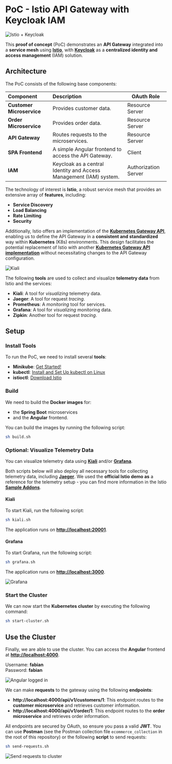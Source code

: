 # PoC - Istio API Gateway with Keycloak IAM

![Istio + Keycloak](images/istio_and_keycloak.png)

This **proof of concept** (PoC) demonstrates an **API Gateway** integrated into a **service mesh** using
[**Istio**](https://istio.io/), with [**Keycloak**](https://www.keycloak.org/) as a **centralized identity and access
management** (IAM) solution.

## Architecture

The PoC consists of the following base components:

| Component                 | Description                                                        | OAuth Role           |
|:--------------------------|:-------------------------------------------------------------------|----------------------|
| **Customer Microservice** | Provides customer data.                                            | Resource Server      |
| **Order Microservice**    | Provides order data.                                               | Resource Server      |
| **API Gateway**           | Routes requests to the microservices.                              | Resource Server      |
| **SPA Frontend**          | A simple Angular frontend to access the API Gateway.               | Client               |
| **IAM**                   | Keycloak as a central Identity and Access Management (IAM) system. | Authorization Server |

The technology of interest is **Istio**, a robust service mesh that provides an extensive array of **features**,
including:

- **Service Discovery**
- **Load Balancing**
- **Rate Limiting**
- **Security**

Additionally, Istio offers an implementation of the [**Kubernetes Gateway API**](https://gateway-api.sigs.k8s.io/),
enabling us to define the API Gateway in a **consistent and standardized** way within **Kubernetes** (K8s) environments.
This design facilitates the potential replacement of Istio with another
[**Kubernetes Gateway API implementation**](https://gateway-api.sigs.k8s.io/implementations/) without necessitating
changes to the API Gateway configuration.

![Kiali](images/kiali.png)

The following **tools** are used to collect and visualize **telemetry data** from Istio and the services:

- **Kiali**: A tool for _visualizing_ telemetry data.
- **Jaeger**: A tool for request _tracing_.
- **Prometheus**: A _monitoring_ tool for services.
- **Grafana**: A tool for _visualizing_ monitoring data.
- **Zipkin**: Another tool for request _tracing_.

## Setup

### Install Tools

To run the PoC, we need to install several **tools**:

- **Minikube**:
  [Get Started!](https://minikube.sigs.k8s.io/docs/start/?arch=%2Flinux%2Fx86-64%2Fstable%2Fdebian+package)
- **kubectl**:
  [Install and Set Up kubectl on Linux](https://kubernetes.io/docs/tasks/tools/install-kubectl-linux/#install-using-native-package-management)
- **istioctl**:
  [Download Istio](https://istio.io/latest/docs/setup/getting-started/#download)

### Build

We need to build the **Docker images** for:

- the **Spring Boot** microservices
- and the **Angular** frontend.

You can build the images by running the following script:

```bash
sh build.sh
```

### Optional: Visualize Telemetry Data

You can visualize telemetry data using [**Kiali**](https://kiali.io/) and/or [**Grafana**](https://grafana.com/).

Both scripts below will also deploy all necessary tools for collecting telemetry data, including
[**Jaeger**](https://www.jaegertracing.io/docs/latest/operator/). We used the **official Istio demo as** a reference for
the telemetry setup - you can find more information in the
Istio [**Sample Addons**](https://github.com/istio/istio/tree/release-1.23/samples/addons).

#### Kiali

To start Kiali, run the following script:

```bash
sh kiali.sh
```

The application runs on [**http://localhost:20001**](http://localhost:20001).

#### Grafana

To start Grafana, run the following script:

```bash
sh grafana.sh
```

The application runs on [**http://localhost:3000**](http://localhost:3000).

![Grafana](images/grafana.png)

### Start the Cluster

We can now start the **Kubernetes cluster** by executing the following command:

```bash
sh start-cluster.sh
```

## Use the Cluster

Finally, we are able to use the cluster. You can access the **Angular** frontend at
[**http://localhost:4000**](http://localhost:4000).

Username: **fabian**\
Password: **fabian**

![Angular logged in](images/angular_logged_in.png)

We can make **requests** to the gateway using the following **endpoints**:

- **http://localhost:4000/api/v1/customers/1**: This endpoint routes to the **customer microservice** and retrieves
  customer information.
- **http://localhost:4000/api/v1/order/1**: This endpoint routes to the **order microservice** and retrieves order
  information.

All endpoints are secured by OAuth, so ensure you pass a valid **JWT**. You can use **Postman** (see the Postman
collection file `ecommerce_collection` in the root of this repository) or the following **script** to send requests:

```bash
sh send-requests.sh
```

![Send requests to cluster](images/send_requests.png)